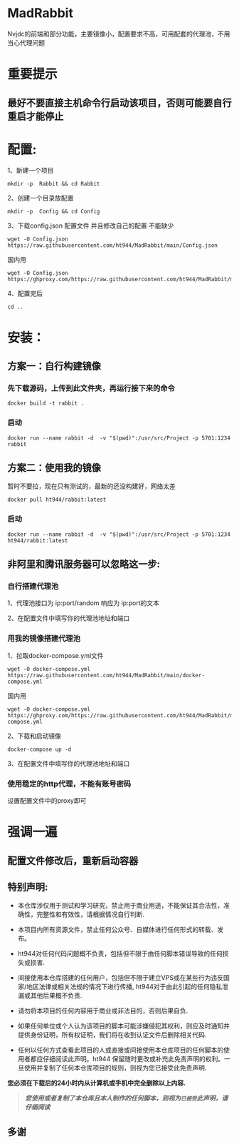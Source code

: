 # MadRabbit
Nvjdc的前端和部分功能，主要镜像小，配置要求不高，可用配套的代理池，不用当心代理问题

# 重要提示
## 最好不要直接主机命令行启动该项目，否则可能要自行重启才能停止

# 配置:
1、新建一个项目
```
mkdir -p  Rabbit && cd Rabbit
```
2、创建一个目录放配置
```
mkdir -p  Config && cd Config
```
3、下载config.json 配置文件 并且修改自己的配置 不能缺少
```
wget -O Config.json  https://raw.githubusercontent.com/ht944/MadRabbit/main/Config.json
```
国内用
```
wget -O Config.json  https://ghproxy.com/https://raw.githubusercontent.com/ht944/MadRabbit/main/Config.json
```
4、配置完后
```
cd ..
```

# 安装：
## 方案一：自行构建镜像
### 先下载源码，上传到此文件夹，再运行接下来的命令
```
docker build -t rabbit .
```
### 启动
```
docker run --name rabbit -d  -v "$(pwd)":/usr/src/Project -p 5701:1234 rabbit 
```
## 方案二：使用我的镜像
暂时不要拉，现在只有测试的，最新的还没构建好，网络太差
```
docker pull ht944/rabbit:latest
```
### 启动
```
docker run --name rabbit -d  -v "$(pwd)":/usr/src/Project -p 5701:1234 ht944/rabbit:latest
```

## 非阿里和腾讯服务器可以忽略这一步:
### 自行搭建代理池
  1、代理池接口为 ip:port/random
  响应为 ip:port的文本
  
  2、在配置文件中填写你的代理池地址和端口
  
### 用我的镜像搭建代理池
  1、拉取docker-compose.yml文件
  ```
  wget -O docker-compose.yml  https://raw.githubusercontent.com/ht944/MadRabbit/main/docker-compose.yml
  ```
  国内用
  ```
  wget -O docker-compose.yml  https://ghproxy.com/https://raw.githubusercontent.com/ht944/MadRabbit/main/docker-compose.yml
  ```
  2、下载和启动镜像
  ```
  docker-compose up -d
  ```
  3、在配置文件中填写你的代理池地址和端口
  
### 使用稳定的http代理，不能有账号密码
设置配置文件中的proxy即可

# 强调一遍
## 配置文件修改后，重新启动容器

## 特别声明:

* 本仓库涉仅用于测试和学习研究，禁止用于商业用途，不能保证其合法性，准确性，完整性和有效性，请根据情况自行判断.

* 本项目内所有资源文件，禁止任何公众号、自媒体进行任何形式的转载、发布。

* ht944对任何代码问题概不负责，包括但不限于由任何脚本错误导致的任何损失或损害.

* 间接使用本仓库搭建的任何用户，包括但不限于建立VPS或在某些行为违反国家/地区法律或相关法规的情况下进行传播, ht944对于由此引起的任何隐私泄漏或其他后果概不负责.

* 请勿将本项目的任何内容用于商业或非法目的，否则后果自负.

* 如果任何单位或个人认为该项目的脚本可能涉嫌侵犯其权利，则应及时通知并提供身份证明，所有权证明，我们将在收到认证文件后删除相关代码.

* 任何以任何方式查看此项目的人或直接或间接使用本仓库项目的任何脚本的使用者都应仔细阅读此声明。ht944 保留随时更改或补充此免责声明的权利。一旦使用并复制了任何本仓库项目的规则，则视为您已接受此免责声明.

**您必须在下载后的24小时内从计算机或手机中完全删除以上内容.**  </br>
> ***您使用或者复制了本仓库且本人制作的任何脚本，则视为`已接受`此声明，请仔细阅读***

## 多谢
